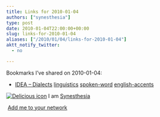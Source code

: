 ```yaml
---
title: Links for 2010-01-04
authors: ["synesthesia"]
type: post
date: 2010-01-04T22:00:00+00:00
slug: links-for-2010-01-04 
aliases: ["/2010/01/04/links-for-2010-01-04"]
aktt_notify_twitter:
  - no

---
```

Bookmarks I&#8217;ve shared on 2010-01-04:

  * [IDEA &#8211; Dialects][1] 
    [linguistics][2] [spoken-word][3] [english-accents][4] </li> </ul> 
    
    <p class="deliciouslink">
      <a href="https://del.icio.us/synesthesia" title="See all my bookmarks on del.icio.us"><img src="https://www.synesthesia.co.uk/images/deliciousicon.jpg" alt="Delicious icon" /></a>&nbsp;I am <a href="https://del.icio.us/synesthesia" title="See all my bookmarks on del.icio.us">Synesthesia</a>
    </p>
    
    <p class="deliciouslink">
      <a href="https://del.icio.us/network?add=synesthesia" title="Add me to your del.icio.us network"><img src="https://www.synesthesia.co.uk/images/add.gif" alt="" /></a>&nbsp;<a href="https://del.icio.us/network?add=synesthesia" title="Add me to your del.icio.us network">Add me to your network</a>
    </p>

 [1]: https://web.ku.edu/~idea/europe/england/england.htm
 [2]: https://delicious.com/synesthesia/linguistics
 [3]: https://delicious.com/synesthesia/spoken-word
 [4]: https://delicious.com/synesthesia/english-accents
